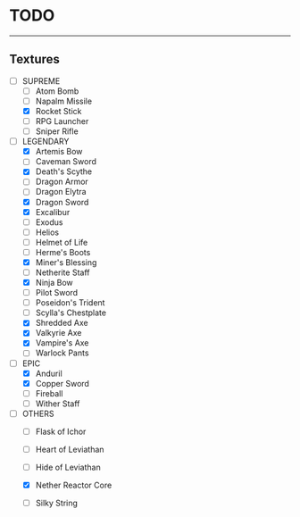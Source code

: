 # TODO
---

## Textures

- [ ] SUPREME
  - [ ] Atom Bomb
  - [ ] Napalm Missile
  - [x] Rocket Stick
  - [ ] RPG Launcher
  - [ ] Sniper Rifle
- [ ] LEGENDARY
  - [x] Artemis Bow
  - [ ] Caveman Sword
  - [x] Death's Scythe
  - [ ] Dragon Armor
  - [ ] Dragon Elytra
  - [x] Dragon Sword
  - [x] Excalibur
  - [ ] Exodus
  - [ ] Helios
  - [ ] Helmet of Life
  - [ ] Herme's Boots
  - [x] Miner's Blessing
  - [ ] Netherite Staff
  - [x] Ninja Bow
  - [ ] Pilot Sword
  - [ ] Poseidon's Trident
  - [ ] Scylla's Chestplate
  - [x] Shredded Axe
  - [x] Valkyrie Axe
  - [x] Vampire's Axe
  - [ ] Warlock Pants
- [ ] EPIC
  - [x] Anduril
  - [x] Copper Sword
  - [ ] Fireball
  - [ ] Wither Staff
- [ ] OTHERS
  - [ ] Flask of Ichor
  - [ ] Heart of Leviathan
  - [ ] Hide of Leviathan
  - [x] Nether Reactor Core
  - [ ] Silky String

